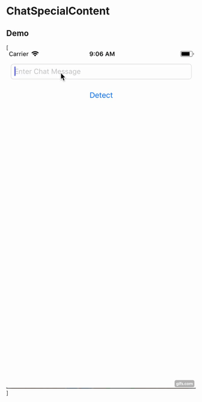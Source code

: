 # ChatSpecialContent

## Demo
[![Demo](https://github.com/tamerm0/ChatSpecialContent/blob/master/demo.gif)]
